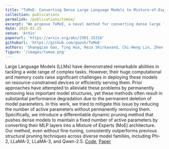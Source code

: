 ```yaml
---
title: "ToMoE: Converting Dense Large Language Models to Mixture-of-Experts through Dynamic Structural Pruning"
collection: publications
permalink: /publications/tomoe/
excerpt: 'We propose ToMoE, a novel method for converting dense large language models to mixture-of-experts through dynamic structural pruning.'
date: 2025-01-25
venue: 'ArXiv'
paperurl: 'https://arxiv.org/abs/2501.15316'
githuburl: 'https://github.com/gaosh/ToMoE'
authors: 'Shangqian Gao, Ting Hua, Reza Shirkavand, Chi-Heng Lin, Zhen Tang, Zhengao Li, Longge Yuan, Fangyi Li, Zeyu Zhang, Alireza Ganjdanesh, Lou Qian, Xu Jie, Yen-Chang Hsu'
figure: '/images/tomoe.png' 
---
```

Large Language Models (LLMs) have demonstrated remarkable abilities in tackling a wide range of complex tasks. However, their huge computational and memory costs raise significant challenges in deploying these models on resource-constrained devices or efficiently serving them. Prior approaches have attempted to alleviate these problems by permanently removing less important model structures, yet these methods often result in substantial performance degradation due to the permanent deletion of model parameters. In this work, we tried to mitigate this issue by reducing the number of active parameters without permanently removing them. Specifically, we introduce a differentiable dynamic pruning method that pushes dense models to maintain a fixed number of active parameters by converting their MLP layers into a Mixture of Experts (MoE) architecture. Our method, even without fine-tuning, consistently outperforms previous structural pruning techniques across diverse model families, including Phi-2, LLaMA-2, LLaMA-3, and Qwen-2.5.
[Code](https://github.com/gaosh/ToMoE), [Paper](https://arxiv.org/abs/2501.15316)

